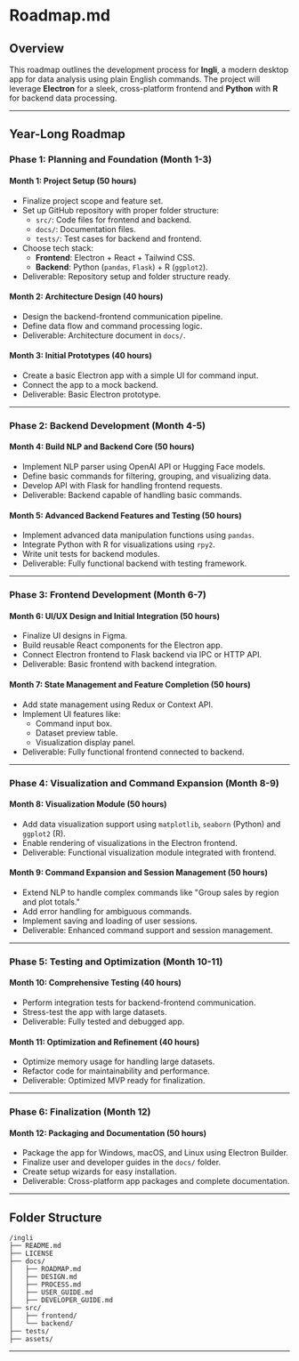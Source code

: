 # Roadmap.md

## Overview
This roadmap outlines the development process for **Ingli**, a modern desktop app for data analysis using plain English commands. The project will leverage **Electron** for a sleek, cross-platform frontend and **Python** with **R** for backend data processing.

---

## Year-Long Roadmap

### **Phase 1: Planning and Foundation (Month 1-3)**

#### **Month 1: Project Setup (50 hours)**
- Finalize project scope and feature set.
- Set up GitHub repository with proper folder structure:
  - `src/`: Code files for frontend and backend.
  - `docs/`: Documentation files.
  - `tests/`: Test cases for backend and frontend.
- Choose tech stack:
  - **Frontend**: Electron + React + Tailwind CSS.
  - **Backend**: Python (`pandas`, `Flask`) + R (`ggplot2`).
- Deliverable: Repository setup and folder structure ready.

#### **Month 2: Architecture Design (40 hours)**
- Design the backend-frontend communication pipeline.
- Define data flow and command processing logic.
- Deliverable: Architecture document in `docs/`.

#### **Month 3: Initial Prototypes (40 hours)**
- Create a basic Electron app with a simple UI for command input.
- Connect the app to a mock backend.
- Deliverable: Basic Electron prototype.

---

### **Phase 2: Backend Development (Month 4-5)**

#### **Month 4: Build NLP and Backend Core (50 hours)**
- Implement NLP parser using OpenAI API or Hugging Face models.
- Define basic commands for filtering, grouping, and visualizing data.
- Develop API with Flask for handling frontend requests.
- Deliverable: Backend capable of handling basic commands.

#### **Month 5: Advanced Backend Features and Testing (50 hours)**
- Implement advanced data manipulation functions using `pandas`.
- Integrate Python with R for visualizations using `rpy2`.
- Write unit tests for backend modules.
- Deliverable: Fully functional backend with testing framework.

---

### **Phase 3: Frontend Development (Month 6-7)**

#### **Month 6: UI/UX Design and Initial Integration (50 hours)**
- Finalize UI designs in Figma.
- Build reusable React components for the Electron app.
- Connect Electron frontend to Flask backend via IPC or HTTP API.
- Deliverable: Basic frontend with backend integration.

#### **Month 7: State Management and Feature Completion (50 hours)**
- Add state management using Redux or Context API.
- Implement UI features like:
  - Command input box.
  - Dataset preview table.
  - Visualization display panel.
- Deliverable: Fully functional frontend connected to backend.

---

### **Phase 4: Visualization and Command Expansion (Month 8-9)**

#### **Month 8: Visualization Module (50 hours)**
- Add data visualization support using `matplotlib`, `seaborn` (Python) and `ggplot2` (R).
- Enable rendering of visualizations in the Electron frontend.
- Deliverable: Functional visualization module integrated with frontend.

#### **Month 9: Command Expansion and Session Management (50 hours)**
- Extend NLP to handle complex commands like "Group sales by region and plot totals."
- Add error handling for ambiguous commands.
- Implement saving and loading of user sessions.
- Deliverable: Enhanced command support and session management.

---

### **Phase 5: Testing and Optimization (Month 10-11)**

#### **Month 10: Comprehensive Testing (40 hours)**
- Perform integration tests for backend-frontend communication.
- Stress-test the app with large datasets.
- Deliverable: Fully tested and debugged app.

#### **Month 11: Optimization and Refinement (40 hours)**
- Optimize memory usage for handling large datasets.
- Refactor code for maintainability and performance.
- Deliverable: Optimized MVP ready for finalization.

---

### **Phase 6: Finalization (Month 12)**

#### **Month 12: Packaging and Documentation (50 hours)**
- Package the app for Windows, macOS, and Linux using Electron Builder.
- Finalize user and developer guides in the `docs/` folder.
- Create setup wizards for easy installation.
- Deliverable: Cross-platform app packages and complete documentation.

---

## Folder Structure
```
/ingli
├── README.md
├── LICENSE
├── docs/
│   ├── ROADMAP.md
│   ├── DESIGN.md
│   ├── PROCESS.md
│   ├── USER_GUIDE.md
│   ├── DEVELOPER_GUIDE.md
├── src/
│   ├── frontend/
│   └── backend/
├── tests/
├── assets/
```

---


